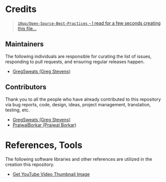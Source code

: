 # Credits
> [`10up/Open-Source-Best-Practices` - I read for a few seconds creating this file...](https://github.com/10up/Open-Source-Best-Practices/blob/gh-pages/CREDITS.md)

## Maintainers

The following individuals are responsible for curating the list of issues, responding to pull requests, and ensuring regular releases happen.

- [GregSweats (Greg Stevens)](https://github.com/GregSweats)

## Contributors

Thank you to all the people who have already contributed to this repository via bug reports, code, design, ideas, project management, translation, testing, etc.

- [GregSweats (Greg Stevens)](https://github.com/GregSweats)
- [PrajwalBorkar (Prajwal Borkar)](https://github.com/PrajwalBorkar)



# References, Tools

The following software libraries and other references are utilized in the creation this repository.


- [Get YouTube Video Thumbnail Image](http://www.get-youtube-thumbnail.com/)
